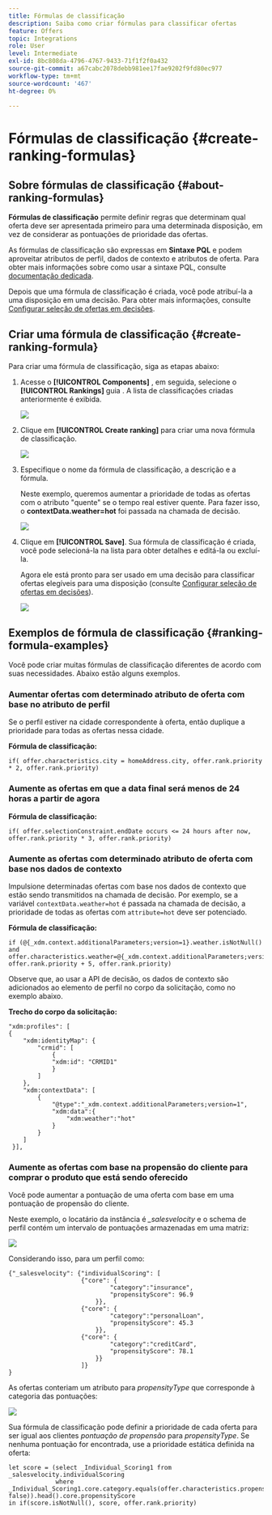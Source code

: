 ```yaml
---
title: Fórmulas de classificação
description: Saiba como criar fórmulas para classificar ofertas
feature: Offers
topic: Integrations
role: User
level: Intermediate
exl-id: 8bc808da-4796-4767-9433-71f1f2f0a432
source-git-commit: a67cabc2078debb981ee17fae9202f9fd80ec977
workflow-type: tm+mt
source-wordcount: '467'
ht-degree: 0%

---
```


# Fórmulas de classificação {#create-ranking-formulas}

## Sobre fórmulas de classificação {#about-ranking-formulas}

**Fórmulas de classificação** permite definir regras que determinam qual oferta deve ser apresentada primeiro para uma determinada disposição, em vez de considerar as pontuações de prioridade das ofertas.

As fórmulas de classificação são expressas em **Sintaxe PQL** e podem aproveitar atributos de perfil, dados de contexto e atributos de oferta. Para obter mais informações sobre como usar a sintaxe PQL, consulte [documentação dedicada](https://experienceleague.adobe.com/docs/experience-platform/segmentation/pql/overview.html).

Depois que uma fórmula de classificação é criada, você pode atribuí-la a uma disposição em uma decisão. Para obter mais informações, consulte [Configurar seleção de ofertas em decisões](../offer-activities/configure-offer-selection.md).

## Criar uma fórmula de classificação {#create-ranking-formula}

Para criar uma fórmula de classificação, siga as etapas abaixo:

1. Acesse o **[!UICONTROL Components]** , em seguida, selecione o **[!UICONTROL Rankings]** guia . A lista de classificações criadas anteriormente é exibida.

   ![](../assets/rankings-list.png)

1. Clique em **[!UICONTROL Create ranking]** para criar uma nova fórmula de classificação.

   ![](../assets/ranking-create-formula.png)

1. Especifique o nome da fórmula de classificação, a descrição e a fórmula.

   Neste exemplo, queremos aumentar a prioridade de todas as ofertas com o atributo &quot;quente&quot; se o tempo real estiver quente. Para fazer isso, o **contextData.weather=hot** foi passada na chamada de decisão.

   ![](../assets/ranking-syntax.png)

1. Clique em **[!UICONTROL Save]**. Sua fórmula de classificação é criada, você pode selecioná-la na lista para obter detalhes e editá-la ou excluí-la.

   Agora ele está pronto para ser usado em uma decisão para classificar ofertas elegíveis para uma disposição (consulte [Configurar seleção de ofertas em decisões](../offer-activities/configure-offer-selection.md)).

   ![](../assets/ranking-formula-created.png)

## Exemplos de fórmula de classificação {#ranking-formula-examples}

Você pode criar muitas fórmulas de classificação diferentes de acordo com suas necessidades. Abaixo estão alguns exemplos.

<!--
Boost by offer ID

Boost the priority of an offer with the offer ID *xcore:personalized-offer:13d213cd4cb328ec* by 5.

**Ranking formula:**

```
if( offer._id = "xcore:personalized-offer:13d213cd4cb328ec", offer.rank.priority + 5, offer.rank.priority)
```

Change the offer priority based on a certain profile attribute

Set the offer priority to 30 for offer *xcore:personalized-offer:13d213cd4cb328ec* if the user lives in the city of Bondi.

**Ranking formula:**

```
if( offer._id = "xcore:personalized-offer:13d213cd4cb328ec" and homeAddress.city.equals("Bondi", false), 30, offer.rank.priority)
```

Boost multiple offers by offer ID based on the presence of a profile's segment membership

Boost the priority of offers based on whether the user is a member of a priority segment, which is configured as an attribute in the offer.

**Ranking formula:**

```
if( segmentMembership.get("ups").get(offer.characteristics.prioritySegmentId).status in (["realized","existing"]), offer.rank.priority + 10, offer.rank.priority)
```
-->

### Aumentar ofertas com determinado atributo de oferta com base no atributo de perfil

Se o perfil estiver na cidade correspondente à oferta, então duplique a prioridade para todas as ofertas nessa cidade.

**Fórmula de classificação:**

```
if( offer.characteristics.city = homeAddress.city, offer.rank.priority * 2, offer.rank.priority)
```

### Aumente as ofertas em que a data final será menos de 24 horas a partir de agora

**Fórmula de classificação:**

```
if( offer.selectionConstraint.endDate occurs <= 24 hours after now, offer.rank.priority * 3, offer.rank.priority)
```

### Aumente as ofertas com determinado atributo de oferta com base nos dados de contexto

Impulsione determinadas ofertas com base nos dados de contexto que estão sendo transmitidos na chamada de decisão. Por exemplo, se a variável `contextData.weather=hot` é passada na chamada de decisão, a prioridade de todas as ofertas com `attribute=hot` deve ser potenciado.

**Fórmula de classificação:**

```
if (@{_xdm.context.additionalParameters;version=1}.weather.isNotNull()
and offer.characteristics.weather=@{_xdm.context.additionalParameters;version=1}.weather, offer.rank.priority + 5, offer.rank.priority)
```

Observe que, ao usar a API de decisão, os dados de contexto são adicionados ao elemento de perfil no corpo da solicitação, como no exemplo abaixo.

**Trecho do corpo da solicitação:**

```
"xdm:profiles": [
{
    "xdm:identityMap": {
        "crmid": [
            {
            "xdm:id": "CRMID1"
            }
        ]
    },
    "xdm:contextData": [
        {
            "@type":"_xdm.context.additionalParameters;version=1",
            "xdm:data":{
                "xdm:weather":"hot"
            }
        }
    ]
 }],
```

### Aumente as ofertas com base na propensão do cliente para comprar o produto que está sendo oferecido

Você pode aumentar a pontuação de uma oferta com base em uma pontuação de propensão do cliente.

Neste exemplo, o locatário da instância é *_salesvelocity* e o schema de perfil contém um intervalo de pontuações armazenadas em uma matriz:

![](../assets/ranking-example-schema.png)

Considerando isso, para um perfil como:

```
{"_salesvelocity": {"individualScoring": [
                    {"core": {
                            "category":"insurance",
                            "propensityScore": 96.9
                        }},
                    {"core": {
                            "category":"personalLoan",
                            "propensityScore": 45.3
                        }},
                    {"core": {
                            "category":"creditCard",
                            "propensityScore": 78.1
                        }}
                    ]}
}
```

As ofertas conteriam um atributo para *propensityType* que corresponde à categoria das pontuações:

![](../assets/ranking-example-propensityType.png)

Sua fórmula de classificação pode definir a prioridade de cada oferta para ser igual aos clientes *pontuação de propensão* para *propensityType*. Se nenhuma pontuação for encontrada, use a prioridade estática definida na oferta:

```
let score = (select _Individual_Scoring1 from _salesvelocity.individualScoring
             where _Individual_Scoring1.core.category.equals(offer.characteristics.propensityType, false)).head().core.propensityScore
in if(score.isNotNull(), score, offer.rank.priority)
```
